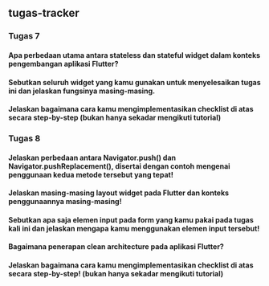 ## tugas-tracker

### Tugas 7
#### Apa perbedaan utama antara stateless dan stateful widget dalam konteks pengembangan aplikasi Flutter?

#### Sebutkan seluruh widget yang kamu gunakan untuk menyelesaikan tugas ini dan jelaskan fungsinya masing-masing.

#### Jelaskan bagaimana cara kamu mengimplementasikan checklist di atas secara step-by-step (bukan hanya sekadar mengikuti tutorial)

### Tugas 8 
#### Jelaskan perbedaan antara Navigator.push() dan Navigator.pushReplacement(), disertai dengan contoh mengenai penggunaan kedua metode tersebut yang tepat!

#### Jelaskan masing-masing layout widget pada Flutter dan konteks penggunaannya masing-masing!

#### Sebutkan apa saja elemen input pada form yang kamu pakai pada tugas kali ini dan jelaskan mengapa kamu menggunakan elemen input tersebut!

#### Bagaimana penerapan clean architecture pada aplikasi Flutter?

#### Jelaskan bagaimana cara kamu mengimplementasikan checklist di atas secara step-by-step! (bukan hanya sekadar mengikuti tutorial)
